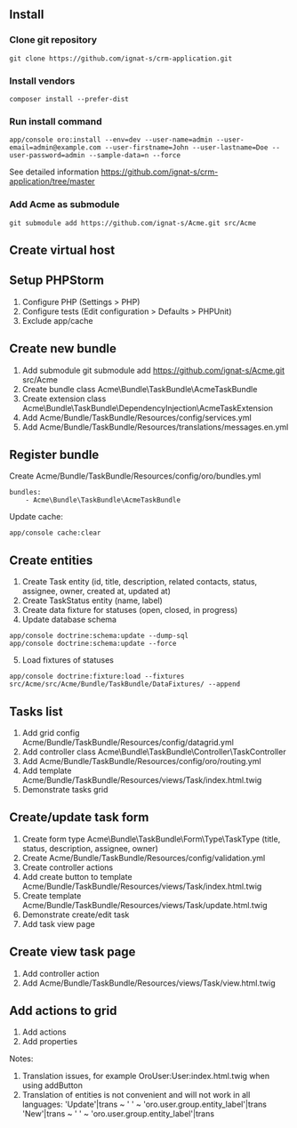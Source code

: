 ## Install

### Clone git repository

```
git clone https://github.com/ignat-s/crm-application.git
```

### Install vendors

```
composer install --prefer-dist
```

### Run install command

```
app/console oro:install --env=dev --user-name=admin --user-email=admin@example.com --user-firstname=John --user-lastname=Doe --user-password=admin --sample-data=n --force
```

See detailed information https://github.com/ignat-s/crm-application/tree/master

### Add Acme as submodule

```
git submodule add https://github.com/ignat-s/Acme.git src/Acme
```

## Create virtual host

## Setup PHPStorm

1. Configure PHP (Settings > PHP)
2. Configure tests (Edit configuration > Defaults > PHPUnit)
3. Exclude app/cache

## Create new bundle

1. Add submodule git submodule add https://github.com/ignat-s/Acme.git src/Acme
2. Create bundle class Acme\Bundle\TaskBundle\AcmeTaskBundle
3. Create extension class Acme\Bundle\TaskBundle\DependencyInjection\AcmeTaskExtension
4. Add Acme/Bundle/TaskBundle/Resources/config/services.yml
5. Add Acme/Bundle/TaskBundle/Resources/translations/messages.en.yml

## Register bundle

Create Acme/Bundle/TaskBundle/Resources/config/oro/bundles.yml

```
bundles:
    - Acme\Bundle\TaskBundle\AcmeTaskBundle
```

Update cache:

```
app/console cache:clear
```

## Create entities

1. Create Task entity (id, title, description, related contacts, status, assignee, owner, created at, updated at)
2. Create TaskStatus entity (name, label)
3. Create data fixture for statuses (open, closed, in progress)
4. Update database schema

```
app/console doctrine:schema:update --dump-sql
app/console doctrine:schema:update --force
```

5. Load fixtures of statuses

```
app/console doctrine:fixture:load --fixtures src/Acme/src/Acme/Bundle/TaskBundle/DataFixtures/ --append
```

## Tasks list

1. Add grid config Acme/Bundle/TaskBundle/Resources/config/datagrid.yml
2. Add controller class Acme\Bundle\TaskBundle\Controller\TaskController
3. Add Acme/Bundle/TaskBundle/Resources/config/oro/routing.yml
4. Add template Acme/Bundle/TaskBundle/Resources/views/Task/index.html.twig
5. Demonstrate tasks grid

## Create/update task form
1. Create form type Acme\Bundle\TaskBundle\Form\Type\TaskType (title, status, description, assignee, owner)
2. Create Acme/Bundle/TaskBundle/Resources/config/validation.yml
2. Create controller actions
3. Add create button to template Acme/Bundle/TaskBundle/Resources/views/Task/index.html.twig
4. Create template Acme/Bundle/TaskBundle/Resources/views/Task/update.html.twig
5. Demonstrate create/edit task
6. Add task view page

## Create view task page
1. Add controller action
2. Add Acme/Bundle/TaskBundle/Resources/views/Task/view.html.twig

## Add actions to grid
1. Add actions
2. Add properties

Notes:

1. Translation issues, for example OroUser:User:index.html.twig when using addButton
2. Translation of entities is not convenient and will not work in all languages:
   'Update'|trans ~ ' ' ~ 'oro.user.group.entity_label'|trans
   'New'|trans ~ ' ' ~ 'oro.user.group.entity_label'|trans

